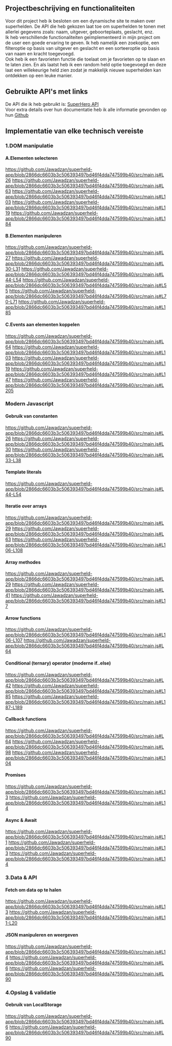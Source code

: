 ## Projectbeschrijving en functionaliteiten
Voor dit project heb ik besloten om een dynamische site te maken over superhelden. De API die heb gekozen laat toe om superhelden te tonen met allerlei gegevens zoals: naam, uitgever, geboorteplaats, geslacht, enz.  
Ik heb verschillende functionaliteiten geïmplementeerd in mijn project om de user een goede ervaring te geven. Ik heb namelijk een zoekoptie, een filteroptie op basis van uitgever en geslacht en een sorteeroptie op basis van naam en kracht toegevoegd.  
Ook heb ik een favorieten functie die toelaat om je favorieten op te slaan en te laten zien. En als laatst heb ik een random held optie toegevoegd en deze laat een willekeurige held zien zodat je makkelijk nieuwe superhelden kan ontdekken op een leuke manier.

## Gebruikte API's met links
De API die ik heb gebruikt is: [SuperHero API](https://superheroapi.com/)  
Voor extra details over hun documentatie heb ik alle informatie gevonden op hun [Github](https://github.com/akabab/superhero-api)  

## Implementatie van elke technisch vereiste
### 1.DOM manipulatie
#### A.Elementen selecteren
https://github.com/Jawadzan/superheld-app/blob/2866dc6603b3c506393497bd46f4dda747599b40/src/main.js#L26
https://github.com/Jawadzan/superheld-app/blob/2866dc6603b3c506393497bd46f4dda747599b40/src/main.js#L63
https://github.com/Jawadzan/superheld-app/blob/2866dc6603b3c506393497bd46f4dda747599b40/src/main.js#L103
https://github.com/Jawadzan/superheld-app/blob/2866dc6603b3c506393497bd46f4dda747599b40/src/main.js#L119
https://github.com/Jawadzan/superheld-app/blob/2866dc6603b3c506393497bd46f4dda747599b40/src/main.js#L184  

#### B.Elementen manipuleren
https://github.com/Jawadzan/superheld-app/blob/2866dc6603b3c506393497bd46f4dda747599b40/src/main.js#L27
https://github.com/Jawadzan/superheld-app/blob/2866dc6603b3c506393497bd46f4dda747599b40/src/main.js#L30-L31
https://github.com/Jawadzan/superheld-app/blob/2866dc6603b3c506393497bd46f4dda747599b40/src/main.js#L44-L54
https://github.com/Jawadzan/superheld-app/blob/2866dc6603b3c506393497bd46f4dda747599b40/src/main.js#L55
https://github.com/Jawadzan/superheld-app/blob/2866dc6603b3c506393497bd46f4dda747599b40/src/main.js#L70-L71
https://github.com/Jawadzan/superheld-app/blob/2866dc6603b3c506393497bd46f4dda747599b40/src/main.js#L185  

#### C.Events aan elementen koppelen
https://github.com/Jawadzan/superheld-app/blob/2866dc6603b3c506393497bd46f4dda747599b40/src/main.js#L64
https://github.com/Jawadzan/superheld-app/blob/2866dc6603b3c506393497bd46f4dda747599b40/src/main.js#L103
https://github.com/Jawadzan/superheld-app/blob/2866dc6603b3c506393497bd46f4dda747599b40/src/main.js#L119
https://github.com/Jawadzan/superheld-app/blob/2866dc6603b3c506393497bd46f4dda747599b40/src/main.js#L147
https://github.com/Jawadzan/superheld-app/blob/2866dc6603b3c506393497bd46f4dda747599b40/src/main.js#L205  

### Modern Javascript
#### Gebruik van constanten
https://github.com/Jawadzan/superheld-app/blob/2866dc6603b3c506393497bd46f4dda747599b40/src/main.js#L26
https://github.com/Jawadzan/superheld-app/blob/2866dc6603b3c506393497bd46f4dda747599b40/src/main.js#L30
https://github.com/Jawadzan/superheld-app/blob/2866dc6603b3c506393497bd46f4dda747599b40/src/main.js#L33-L38  

#### Template literals
https://github.com/Jawadzan/superheld-app/blob/2866dc6603b3c506393497bd46f4dda747599b40/src/main.js#L44-L54

#### Iteratie over arrays
https://github.com/Jawadzan/superheld-app/blob/2866dc6603b3c506393497bd46f4dda747599b40/src/main.js#L29
https://github.com/Jawadzan/superheld-app/blob/2866dc6603b3c506393497bd46f4dda747599b40/src/main.js#L63
https://github.com/Jawadzan/superheld-app/blob/2866dc6603b3c506393497bd46f4dda747599b40/src/main.js#L106-L108

#### Array methodes
https://github.com/Jawadzan/superheld-app/blob/2866dc6603b3c506393497bd46f4dda747599b40/src/main.js#L29
https://github.com/Jawadzan/superheld-app/blob/2866dc6603b3c506393497bd46f4dda747599b40/src/main.js#L41
https://github.com/Jawadzan/superheld-app/blob/2866dc6603b3c506393497bd46f4dda747599b40/src/main.js#L17

#### Arrow functions
https://github.com/Jawadzan/superheld-app/blob/2866dc6603b3c506393497bd46f4dda747599b40/src/main.js#L106-L107
https://github.com/Jawadzan/superheld-app/blob/2866dc6603b3c506393497bd46f4dda747599b40/src/main.js#L64

#### Conditional (ternary) operator (moderne if..else)
https://github.com/Jawadzan/superheld-app/blob/2866dc6603b3c506393497bd46f4dda747599b40/src/main.js#L42
https://github.com/Jawadzan/superheld-app/blob/2866dc6603b3c506393497bd46f4dda747599b40/src/main.js#L185
https://github.com/Jawadzan/superheld-app/blob/2866dc6603b3c506393497bd46f4dda747599b40/src/main.js#L187-L189

#### Callback functions
https://github.com/Jawadzan/superheld-app/blob/2866dc6603b3c506393497bd46f4dda747599b40/src/main.js#L64
https://github.com/Jawadzan/superheld-app/blob/2866dc6603b3c506393497bd46f4dda747599b40/src/main.js#L98
https://github.com/Jawadzan/superheld-app/blob/2866dc6603b3c506393497bd46f4dda747599b40/src/main.js#L104

#### Promises
https://github.com/Jawadzan/superheld-app/blob/2866dc6603b3c506393497bd46f4dda747599b40/src/main.js#L13
https://github.com/Jawadzan/superheld-app/blob/2866dc6603b3c506393497bd46f4dda747599b40/src/main.js#L14

#### Async & Await
https://github.com/Jawadzan/superheld-app/blob/2866dc6603b3c506393497bd46f4dda747599b40/src/main.js#L11
https://github.com/Jawadzan/superheld-app/blob/2866dc6603b3c506393497bd46f4dda747599b40/src/main.js#L13
https://github.com/Jawadzan/superheld-app/blob/2866dc6603b3c506393497bd46f4dda747599b40/src/main.js#L14

### 3.Data & API
#### Fetch om data op te halen
https://github.com/Jawadzan/superheld-app/blob/2866dc6603b3c506393497bd46f4dda747599b40/src/main.js#L13
https://github.com/Jawadzan/superheld-app/blob/2866dc6603b3c506393497bd46f4dda747599b40/src/main.js#L11-L20

#### JSON manipuleren en weergeven
https://github.com/Jawadzan/superheld-app/blob/2866dc6603b3c506393497bd46f4dda747599b40/src/main.js#L14
https://github.com/Jawadzan/superheld-app/blob/2866dc6603b3c506393497bd46f4dda747599b40/src/main.js#L6
https://github.com/Jawadzan/superheld-app/blob/2866dc6603b3c506393497bd46f4dda747599b40/src/main.js#L90

### 4.Opslag & validatie
#### Gebruik van LocalStorage 
https://github.com/Jawadzan/superheld-app/blob/2866dc6603b3c506393497bd46f4dda747599b40/src/main.js#L6
https://github.com/Jawadzan/superheld-app/blob/2866dc6603b3c506393497bd46f4dda747599b40/src/main.js#L90
